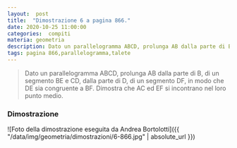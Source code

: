 ```yaml
---
layout:  post
title:  "Dimostrazione 6 a pagina 866."
date: 2020-10-25 11:00:00
categories:  compiti
materia: geometria
description: Dato un parallelogramma ABCD, prolunga AB dalla parte di B, di un segmento BE e CD, dalla parte di D, di un segmento DF. DE = EF Dimostra che AC ed EF si incontrano nel loro punto medio.
tags: pagina 866,parallelogramma,talete
---
```


> Dato un parallelogramma ABCD, prolunga AB dalla parte di B, di un segmento BE e CD, dalla parte di D, di un segmento DF, in modo che DE sia congruente a BF. Dimostra che AC ed EF si incontrano nel loro punto medio.

### Dimostrazione

![Foto della dimostrazione eseguita da Andrea Bortolotti]({{ "/data/img/geometria/dimostrazioni/6-866.jpg" | absolute_url }})

